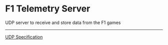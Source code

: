 # F1 Telemetry Server
UDP server to receive and store data from the F1 games

---

[UDP Specification](https://answers.ea.com/t5/General-Discussion/F1-22-UDP-Specification/td-p/11551274)
